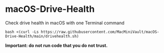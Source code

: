 # macOS-Drive-Health
Check drive health in macOS with one Terminal command
```
bash <(curl -Ls https://raw.githubusercontent.com/MacMiniVault/macOS-Drive-Health/main/drivehealth.sh)
```

**Important: do not run code that you do not trust.**
